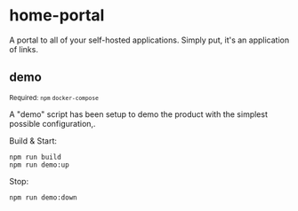 # home-portal
A portal to all of your self-hosted applications. Simply put, it's an application of links.

## demo
<sup>Required: `npm` `docker-compose`</sup>

A "demo" script has been setup to demo the product with the simplest possible configuration,.

Build & Start:
```
npm run build
npm run demo:up
```

Stop:
```
npm run demo:down
```
